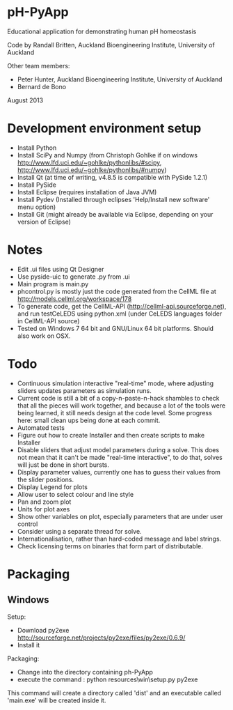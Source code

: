 pH-PyApp
========
Educational application for demonstrating human pH homeostasis

Code by Randall Britten, Auckland Bioengineering Institute, University of Auckland

Other team members:
* Peter Hunter, Auckland Bioengineering Institute, University of Auckland
* Bernard de Bono

August 2013

Development environment setup
=============================
* Install Python
* Install SciPy and Numpy (from Christoph Gohlke if on windows http://www.lfd.uci.edu/~gohlke/pythonlibs/#scipy, http://www.lfd.uci.edu/~gohlke/pythonlibs/#numpy)
* Install Qt (at time of writing, v4.8.5 is compatible with PySide 1.2.1) 
* Install PySide
* Install Eclipse (requires installation of Java JVM)
* Install Pydev (Installed through eclipses 'Help/Install new software' menu option)
* Install Git (might already be available via Eclipse, depending on your version of Eclipse)

Notes
=====
* Edit .ui files using Qt Designer
* Use pyside-uic to generate .py from .ui
* Main program is main.py
* phcontrol.py is mostly just the code generated from the CellML file at http://models.cellml.org/workspace/178
* To generate code, get the CellML-API (http://cellml-api.sourceforge.net), and run testCeLEDS using python.xml (under CeLEDS languages folder in CellML-API source)
* Tested on Windows 7 64 bit and GNU/Linux 64 bit platforms.  Should also work on OSX.

Todo
====
* Continuous simulation interactive "real-time" mode, where adjusting sliders updates parameters as simulation runs.
* Current code is still a bit of a copy-n-paste-n-hack shambles to check that all the pieces will work together, and because a lot of the tools were being learned, it still needs design at the code level.
  Some progress here: small clean ups being done at each commit.
* Automated tests
* Figure out how to create Installer and then create scripts to make Installer
* Disable sliders that adjust model parameters during a solve.  This does not mean that it can't be made "real-time interactive", to do that, solves will just be done in short bursts.
* Display parameter values, currently one has to guess their values from the slider positions.
* Display Legend for plots
* Allow user to select colour and line style
* Pan and zoom plot
* Units for plot axes
* Show other variables on plot, especially parameters that are under user control
* Consider using a separate thread for solve.
* Internationalisation, rather than hard-coded message and label strings.
* Check licensing terms on binaries that form part of distributable.

Packaging
==========
Windows
-------
Setup:

* Download py2exe http://sourceforge.net/projects/py2exe/files/py2exe/0.6.9/
* Install it

Packaging:

* Change into the directory containing ph-PyApp
* execute the command : python resources\win\setup.py py2exe

This command will create a directory called 'dist' and an executable called 'main.exe' will be created inside it.

